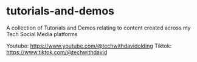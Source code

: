 # tutorials-and-demos
A collection of Tutorials and Demos relating to content created across my Tech Social Media platforms

Youtube: https://www.youtube.com/@techwithdavidolding
Tiktok: https://www.tiktok.com/@techwithdavid
